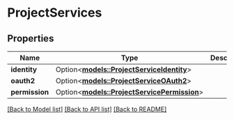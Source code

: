 # ProjectServices

## Properties

Name | Type | Description | Notes
------------ | ------------- | ------------- | -------------
**identity** | Option<[**models::ProjectServiceIdentity**](projectServiceIdentity.md)> |  | [optional]
**oauth2** | Option<[**models::ProjectServiceOAuth2**](projectServiceOAuth2.md)> |  | [optional]
**permission** | Option<[**models::ProjectServicePermission**](projectServicePermission.md)> |  | [optional]

[[Back to Model list]](../README.md#documentation-for-models) [[Back to API list]](../README.md#documentation-for-api-endpoints) [[Back to README]](../README.md)


